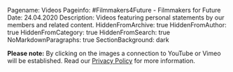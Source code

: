 Pagename: Videos
Pageinfo: #Filmmakers4Future - Filmmakers for Future
Date: 24.04.2020
Description: Videos featuring personal statements by our members and related content.
HiddenFromArchive: true
HiddenFromAuthor: true
HiddenFromCategory: true
HiddenFromSearch: true
NoMarkdownParagraphs: true
SectionBackground: dark

**Please note:** By clicking on the images a connection to YouTube or Vimeo will be established. Read our [Privacy Policy](/privacy/) for more information.

